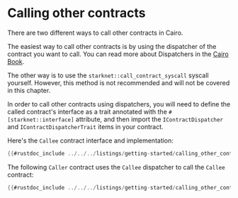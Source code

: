 # Calling other contracts

There are two different ways to call other contracts in Cairo.

The easiest way to call other contracts is by using the dispatcher of the contract you want to call.
You can read more about Dispatchers in the [Cairo Book](https://book.cairo-lang.org/ch99-02-02-contract-dispatcher-library-dispatcher-and-system-calls.html#contract-dispatcher).

The other way is to use the `starknet::call_contract_syscall` syscall yourself. However, this method is not recommended and will not be covered in this chapter.

In order to call other contracts using dispatchers, you will need to define the called contract's interface as a trait annotated with the `#[starknet::interface]` attribute, and then import the `IContractDispatcher` and `IContractDispatcherTrait` items in your contract.

Here's the `Callee` contract interface and implementation:

```rust
{{#rustdoc_include ../../../listings/getting-started/calling_other_contracts/src/caller.cairo:callee_contract}}
```

The following `Caller` contract uses the `Callee` dispatcher to call the `Callee` contract:

```rust
{{#rustdoc_include ../../../listings/getting-started/calling_other_contracts/src/caller.cairo:caller_contract}}
```
